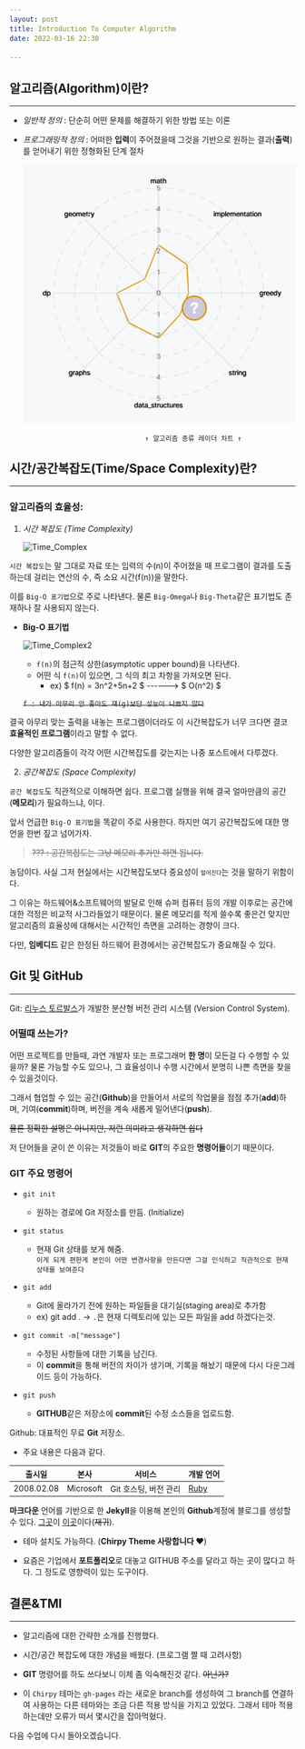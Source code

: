 ```yaml
---
layout: post
title: Introduction To Computer Algorithm
date: 2022-03-16 22:30

---
```


## 알고리즘(Algorithm)이란?
***  
  
* *일반적 정의* : 단순히 어떤 문제를 해결하기 위한 방법 또는 이론


* *프로그래밍적 정의* : 어떠한 **입력**이 주어졌을때 그것을 기반으로 원하는 결과(**출력**)를 얻어내기 위한 정형화된 단계 절차




    ![My Algorithm Radar Chart](https://github.com/serenhade00/serenhade00.github.io/blob/main/assets/algorithm.png?raw=true)


                                    ↑ 알고리즘 종류 레이더 차트 ↑
    




## 시간/공간복잡도(Time/Space Complexity)란?
***

### **알고리즘의 효율성**:


1. *시간 복잡도 (Time Complexity)*



   ![Time_Complex](https://miro.medium.com/max/712/1*xamVYkZsA1kzLy9kerwOEA.png)


`시간 복잡도`는 말 그대로 자료 또는 입력의 수(n)이 주어졌을 때 프로그램이 결과를 도출하는데 걸리는 연산의 수, 즉 소요 시간(f(n))을 말한다.

이를 `Big-O 표기법`으로 주로 나타낸다. 물론 `Big-Omega`나 `Big-Theta`같은 표기법도 존재하나 잘 사용되지 않는다.

* **Big-O 표기법**

    ![Time_Complex2](https://camo.githubusercontent.com/8f93ea2bedbae36f5d4652edeb200f8c592d35a1e6dd9406a8edeacadb1fa124/68747470733a2f2f662e636c6f75642e6769746875622e636f6d2f6173736574732f3438353731332f3534373231372f61313138623465382d633262622d313165322d393566612d6237613539313462626636652e706e67)

    * `f(n)`의 점근적 상한(asymptotic upper bound)을 나타낸다.
    * 어떤 식 `f(n)`이 있으면, 그 식의 최고 차항을 가져오면 된다.
        * ex) $ f(n) = 3n^2+5n+2 $ ------> $ O(n^2) $


    ~~`f : 내가 아무리 안 좋아도 쟤(g)보단 성능이 나쁘지 않다`~~

결국 아무리 맞는 출력을 내놓는 프로그램이더라도 이 시간복잡도가 너무 크다면 결코 **효율적인 프로그램**이라고 말할 수 없다. 

다양한 알고리즘들이 각각 어떤 시간복잡도를 갖는지는 나중 포스트에서 다루겠다.

2. *공간복잡도 (Space Complexity)*

`공간 복잡도`도 직관적으로 이해하면 쉽다. 프로그램 실행을 위해 결국 얼마만큼의 공간(**메모리**)가 필요하느냐, 이다.

앞서 언급한 `Big-O 표기법`을 똑같이 주로 사용한다. 하지만 여기 공간복잡도에 대한 명언을 한번 짚고 넘어가자.

> ~~??? : 공간복잡도는 그냥 메모리 추가만 하면 됩니다.~~ 

농담이다. 사실 그저 현실에서는 시간복잡도보다 중요성이 <span style ="font-size:10px">떨어진다</span>는 것을 말하기 위함이다. 

그 이유는 하드웨어&소프트웨어의 발달로 인해 슈퍼 컴퓨터 등의 개발 이후로는 공간에 대한 걱정은 비교적 사그라들었기 때문이다. 물론 메모리를 적게 쓸수록 좋은건 맞지만 알고리즘의 효율성에 대해서는 시간적인 측면을 고려하는 경향이 크다.

다만, **임베디드** 같은 한정된 하드웨어 환경에서는 공간복잡도가 중요해질 수 있다.




## Git 및 GitHub
***

Git: [리누스 토르발스](https://namu.wiki/w/%EB%A6%AC%EB%88%84%EC%8A%A4%20%ED%86%A0%EB%A5%B4%EB%B0%9C%EC%8A%A4, "리누스 토르발스 문서")가 개발한 분산형 버전 관리 시스템 (Version Control System).

### 어떨때 쓰는가?


어떤 프로젝트를 만들때, 과연 개발자 또는 프로그래머 **한 명**이 모든걸 다 수행할 수 있을까? 물론 가능할 수도 있으나, 그 효율성이나 수행 시간에서 분명히 나쁜 측면을 찾을 수 있을것이다. 

그래서 협업할 수 있는 공간(**Github**)을 만들어서 서로의 작업물을 점점 추가(**add**)하며, 기여(**commit**)하며, 버전을 계속 새롭게 밀어낸다(**push**).

~~물론 정확한 설명은 아니지만, 저런 의미라고 생각하면 쉽다~~

 저 단어들을 굳이 쓴 이유는 저것들이 바로 **GIT**의 주요한 **명령어들**이기 때문이다. 
 
 ### GIT 주요 명령어

 * `git init`
    * 원하는 경로에 Git 저장소를 만듬. (Initialize)
 * `git status`
    * 현재 Git 상태를 보게 해줌.   
    `이게 되게 편한게 본인이 어떤 변경사항을 만든다면 그걸 인식하고 직관적으로 현재 상태를 보여준다` 

 * `git add`
    * Git에 올라가기 전에 원하는 파일들을 대기실(staging area)로 추가함
    * ex) git add . → `.`은 현재 디렉토리에 있는 모든 파일을 add 하겠다는것.
 * `git commit -m["message"]`
    * 수정된 사항들에 대한 기록을 남긴다.
    * 이 **commit**을 통해 버전의 차이가 생기며, 기록을 해놨기 때문에 다시 다운그레이드 등이 가능하다.
 * `git push `
    * **GITHUB**같은 저장소에 **commit**된 수정 소스들을 업로드함.

Github: 대표적인 무료 **Git** 저장소.

* 주요 내용은 다음과 같다.

| 출시일 | 본사 | 서비스 | 개발 언어 |
|------------|----------|----------|--------|
| 2008.02.08 | Microsoft | Git 호스팅, 버전 관리 | [Ruby](https://namu.wiki/w/Ruby) |

**마크다운** 언어를 기반으로 한 **Jekyll**을 이용해 본인의 **Github**계정에 블로그를 생성할 수 있다. [그곳](https://serenhade00.github.io/)이 [이곳](https://serenhade00.github.io/)이다(~~재귀~~). 

* 테마 설치도 가능하다. (**Chirpy Theme 사랑합니다 ♥**)

* 요즘은 기업에서 **포트폴리오**로 대놓고 GITHUB 주소를 달라고 하는 곳이 많다고 하다. 그 정도로 영향력이 있는 도구이다. 

## 결론&TMI
*** 

* 알고리즘에 대한 간략한 소개를 진행했다. 
* 시간/공간 복잡도에 대한 개념을 배웠다. (프로그램 짤 때 고려사항)

* **GIT** 명령어를 하도 쓰다보니 이제 좀 익숙해진것 같다. ~~아닌가?~~
* 이 `Chirpy` 테마는 `gh-pages` 라는 새로운 branch를 생성하여 그 branch를 연결하여 사용하는 다른 테마와는 조금 다른 적용 방식을 가지고 있었다. 그래서 테마 적용하는데만 오류가 떠서 몇시간을 잡아먹혔다.


다음 수업에 다시 돌아오겠습니다.










